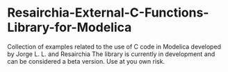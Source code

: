 # Resairchia-External-C-Functions-Library-for-Modelica
Collection of examples related to the use of C code in Modelica developed by Jorge L. L. and Resairchia
The library is currently in development and can be considered a beta version. Use at you own risk.

